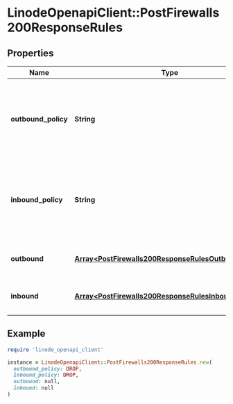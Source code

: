 # LinodeOpenapiClient::PostFirewalls200ResponseRules

## Properties

| Name | Type | Description | Notes |
| ---- | ---- | ----------- | ----- |
| **outbound_policy** | **String** | The default behavior for outbound traffic. This setting can be overridden by [updating](https://techdocs.akamai.com/linode-api/reference/put-firewall-rules) the &#x60;outbound.action&#x60; property of the Firewall Rule. | [optional] |
| **inbound_policy** | **String** | The default behavior for inbound traffic. This setting can be overridden by [updating](https://techdocs.akamai.com/linode-api/reference/put-firewall-rules) the &#x60;inbound.action&#x60; property of the Firewall Rule. | [optional] |
| **outbound** | [**Array&lt;PostFirewalls200ResponseRulesOutboundInner&gt;**](PostFirewalls200ResponseRulesOutboundInner.md) | The outbound rules for the firewall, as a JSON array. | [optional] |
| **inbound** | [**Array&lt;PostFirewalls200ResponseRulesInboundInner&gt;**](PostFirewalls200ResponseRulesInboundInner.md) | The inbound rules for the firewall, as a JSON array. | [optional] |

## Example

```ruby
require 'linode_openapi_client'

instance = LinodeOpenapiClient::PostFirewalls200ResponseRules.new(
  outbound_policy: DROP,
  inbound_policy: DROP,
  outbound: null,
  inbound: null
)
```

